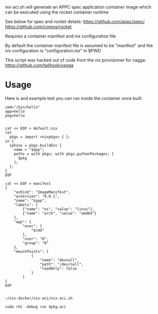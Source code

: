 nix-aci.sh will generate an APPC spec application container image which can be executed using the rocket container runtime

See below for spec and rocket details:
https://github.com/appc/spec/
https://github.com/coreos/rocket

Requires a container manifest and nix configuration file

By default the container manifest file is assumed to be "manifest" and the nix configuration is "configuration.nix" in $PWD

This script was hacked out of code from the nix provisioner for vagga:
https://github.com/tailhook/vagga

# Usage

Here is and example test you can run inside the container once built.


    cmd="/bin/hello"
    app=hello
    pkg=hello


    cat << EOF > default.nix
    let
      pkgs = import <nixpkgs> { };
    in {
      sphinx = pkgs.buildEnv {
        name = "$app";
        paths = with pkgs; with pkgs.pythonPackages; [
          $pkg
        ];
      };
    }
    EOF

    cat << EOF > manifest
    {
        "acKind": "ImageManifest",
        "acVersion": "0.0.1",
        "name": "$app",
        "labels": [
            {"name": "os", "value": "linux"},
            {"name": "arch", "value": "amd64"}
        ],
        "app": {
            "exec": [
                "$cmd"
            ],
            "user": "0",
            "group": "0"
        },
        "mountPoints": [
                {
                    "name": "devnull",
                    "path": "/dev/null",
                    "readOnly": false
                }
            ]
    }
    EOF


    ~/nix-docker/nix-aci/nix-aci.sh

    sudo rkt -debug run $pkg.aci


